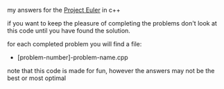 my answers for the [Project Euler](https://projecteuler.net/) in c++

if you want to keep the pleasure of completing the problems don't look at this code until you have found the solution.

for each completed problem you will find a file: 
- \[problem-number]-problem-name.cpp 

note that this code is made for fun, however the answers may not be the best or most optimal